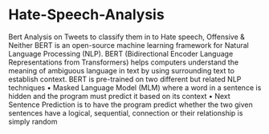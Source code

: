 # Hate-Speech-Analysis
Bert Analysis on Tweets to classify them in to Hate speech, Offensive &amp; Neither
BERT is an open-source machine learning framework for Natural Language Processing (NLP). BERT (Bidirectional Encoder Language Representations from Transformers) helps computers understand the meaning of ambiguous language in text by using surrounding text to establish context. BERT is pre-trained on two different but related NLP techniques
•	Masked Language Model (MLM) where a word in a sentence is hidden and the program must predict it based on its context
•	Next Sentence Prediction is to have the program predict whether the two given sentences have a logical, sequential, connection or their relationship is simply random
